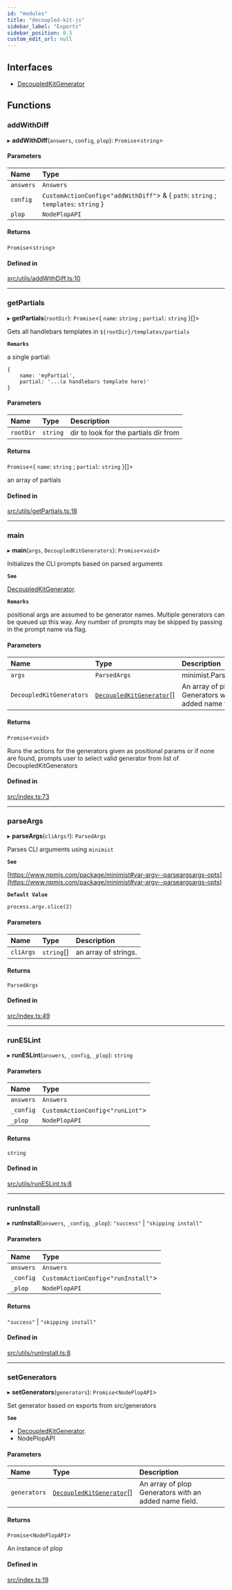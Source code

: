```yaml
---
id: "modules"
title: "decoupled-kit-js"
sidebar_label: "Exports"
sidebar_position: 0.5
custom_edit_url: null
---
```


## Interfaces

- [DecoupledKitGenerator](interfaces/DecoupledKitGenerator.md)

## Functions

### addWithDiff

▸ **addWithDiff**(`answers`, `config`, `plop`): `Promise`<`string`\>

#### Parameters

| Name | Type |
| :------ | :------ |
| `answers` | `Answers` |
| `config` | `CustomActionConfig`<``"addWithDiff"``\> & { `path`: `string` ; `templates`: `string`  } |
| `plop` | `NodePlopAPI` |

#### Returns

`Promise`<`string`\>

#### Defined in

[src/utils/addWithDiff.ts:10](https://github.com/pantheon-systems/decoupled-kit-js/blob/622f2895a/packages/create-pantheon-decoupled-kit/src/utils/addWithDiff.ts#L10)

___

### getPartials

▸ **getPartials**(`rootDir`): `Promise`<{ `name`: `string` ; `partial`: `string`  }[]\>

Gets all handlebars templates in `${rootDir}/templates/partials`

**`Remarks`**

a single partial:
```
{
	name: 'myPartial',
	partial: '...(a handlebars template here)'
}
```

#### Parameters

| Name | Type | Description |
| :------ | :------ | :------ |
| `rootDir` | `string` | dir to look for the partials dir from |

#### Returns

`Promise`<{ `name`: `string` ; `partial`: `string`  }[]\>

an array of partials

#### Defined in

[src/utils/getPartials.ts:18](https://github.com/pantheon-systems/decoupled-kit-js/blob/622f2895a/packages/create-pantheon-decoupled-kit/src/utils/getPartials.ts#L18)

___

### main

▸ **main**(`args`, `DecoupledKitGenerators`): `Promise`<`void`\>

Initializes the CLI prompts based on parsed arguments

**`See`**

[DecoupledKitGenerator](interfaces/DecoupledKitGenerator.md).

**`Remarks`**

positional args are assumed to be generator names. Multiple generators can be queued up this way. Any number of prompts may be skipped by passing in the prompt name via flag.

#### Parameters

| Name | Type | Description |
| :------ | :------ | :------ |
| `args` | `ParsedArgs` | minimist.ParsedArgs |
| `DecoupledKitGenerators` | [`DecoupledKitGenerator`](interfaces/DecoupledKitGenerator.md)[] | An array of plop Generators with an added name field. |

#### Returns

`Promise`<`void`\>

Runs the actions for the generators given as positional params or if none are found, prompts user to select valid generator from list of DecoupledKitGenerators

#### Defined in

[src/index.ts:73](https://github.com/pantheon-systems/decoupled-kit-js/blob/622f2895a/packages/create-pantheon-decoupled-kit/src/index.ts#L73)

___

### parseArgs

▸ **parseArgs**(`cliArgs?`): `ParsedArgs`

Parses CLI arguments using `minimist`

**`See`**

[https://www.npmjs.com/package/minimist#var-argv--parseargsargs-opts](https://www.npmjs.com/package/minimist#var-argv--parseargsargs-opts)

**`Default Value`**

`process.argv.slice(2)`

#### Parameters

| Name | Type | Description |
| :------ | :------ | :------ |
| `cliArgs` | `string`[] | an array of strings. |

#### Returns

`ParsedArgs`

#### Defined in

[src/index.ts:49](https://github.com/pantheon-systems/decoupled-kit-js/blob/622f2895a/packages/create-pantheon-decoupled-kit/src/index.ts#L49)

___

### runESLint

▸ **runESLint**(`answers`, `_config`, `_plop`): `string`

#### Parameters

| Name | Type |
| :------ | :------ |
| `answers` | `Answers` |
| `_config` | `CustomActionConfig`<``"runLint"``\> |
| `_plop` | `NodePlopAPI` |

#### Returns

`string`

#### Defined in

[src/utils/runESLint.ts:8](https://github.com/pantheon-systems/decoupled-kit-js/blob/622f2895a/packages/create-pantheon-decoupled-kit/src/utils/runESLint.ts#L8)

___

### runInstall

▸ **runInstall**(`answers`, `_config`, `_plop`): ``"success"`` \| ``"skipping install"``

#### Parameters

| Name | Type |
| :------ | :------ |
| `answers` | `Answers` |
| `_config` | `CustomActionConfig`<``"runInstall"``\> |
| `_plop` | `NodePlopAPI` |

#### Returns

``"success"`` \| ``"skipping install"``

#### Defined in

[src/utils/runInstall.ts:8](https://github.com/pantheon-systems/decoupled-kit-js/blob/622f2895a/packages/create-pantheon-decoupled-kit/src/utils/runInstall.ts#L8)

___

### setGenerators

▸ **setGenerators**(`generators`): `Promise`<`NodePlopAPI`\>

Set generator based on exports from src/generators

**`See`**

 - [DecoupledKitGenerator](interfaces/DecoupledKitGenerator.md).
 - NodePlopAPI

#### Parameters

| Name | Type | Description |
| :------ | :------ | :------ |
| `generators` | [`DecoupledKitGenerator`](interfaces/DecoupledKitGenerator.md)[] | An array of plop Generators with an added name field. |

#### Returns

`Promise`<`NodePlopAPI`\>

An instance of plop

#### Defined in

[src/index.ts:19](https://github.com/pantheon-systems/decoupled-kit-js/blob/622f2895a/packages/create-pantheon-decoupled-kit/src/index.ts#L19)
